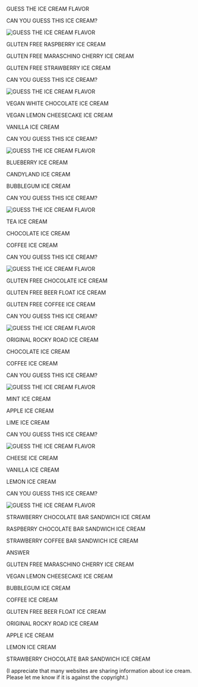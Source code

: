 GUESS THE ICE CREAM FLAVOR


CAN YOU GUESS THIS ICE CREAM?

![GUESS THE ICE CREAM FLAVOR](https://github.com/ywangnccu/ywang/blob/main/images/IceCream/CHERRY.jpg)


GLUTEN FREE RASPBERRY ICE CREAM

GLUTEN FREE MARASCHINO CHERRY ICE CREAM

GLUTEN FREE STRAWBERRY ICE CREAM


CAN YOU GUESS THIS ICE CREAM?

![GUESS THE ICE CREAM FLAVOR](https://github.com/ywangnccu/ywang/blob/main/images/IceCream/LEMONCHEESECAKE.jpeg)

VEGAN WHITE CHOCOLATE ICE CREAM

VEGAN LEMON CHEESECAKE ICE CREAM

VANILLA ICE CREAM


CAN YOU GUESS THIS ICE CREAM?

![GUESS THE ICE CREAM FLAVOR](https://github.com/ywangnccu/ywang/blob/main/images/IceCream/BubbleGum.jpg)

BLUEBERRY ICE CREAM

CANDYLAND ICE CREAM

BUBBLEGUM ICE CREAM


CAN YOU GUESS THIS ICE CREAM?

![GUESS THE ICE CREAM FLAVOR](https://github.com/ywangnccu/ywang/blob/main/images/IceCream/Coffee.jpg)

TEA ICE CREAM

CHOCOLATE ICE CREAM

COFFEE ICE CREAM


CAN YOU GUESS THIS ICE CREAM?

![GUESS THE ICE CREAM FLAVOR](https://github.com/ywangnccu/ywang/blob/main/images/IceCream/beerfloat.jpg)

GLUTEN FREE CHOCOLATE ICE CREAM

GLUTEN FREE BEER FLOAT  ICE CREAM

GLUTEN FREE COFFEE ICE CREAM


CAN YOU GUESS THIS ICE CREAM?

![GUESS THE ICE CREAM FLAVOR](https://github.com/ywangnccu/ywang/blob/main/images/IceCream/ROCKYROAD.jpg)

ORIGINAL ROCKY ROAD ICE CREAM

CHOCOLATE ICE CREAM

COFFEE ICE CREAM


CAN YOU GUESS THIS ICE CREAM?

![GUESS THE ICE CREAM FLAVOR](https://github.com/ywangnccu/ywang/blob/main/images/IceCream/Apple.jpg)

MINT ICE CREAM

APPLE ICE CREAM

LIME ICE CREAM


CAN YOU GUESS THIS ICE CREAM?

![GUESS THE ICE CREAM FLAVOR](https://github.com/ywangnccu/ywang/blob/main/images/IceCream/Lemon.jpg)

CHEESE ICE CREAM

VANILLA ICE CREAM

LEMON ICE CREAM


CAN YOU GUESS THIS ICE CREAM?

![GUESS THE ICE CREAM FLAVOR](https://github.com/ywangnccu/ywang/blob/main/images/IceCream/STRAWBERRY.jpg)

STRAWBERRY CHOCOLATE BAR SANDWICH ICE CREAM

RASPBERRY CHOCOLATE BAR SANDWICH ICE CREAM

STRAWBERRY COFFEE BAR SANDWICH ICE CREAM


ANSWER

GLUTEN FREE MARASCHINO CHERRY ICE CREAM

VEGAN LEMON CHEESECAKE ICE CREAM

BUBBLEGUM ICE CREAM

COFFEE ICE CREAM

GLUTEN FREE BEER FLOAT ICE CREAM

ORIGINAL ROCKY ROAD ICE CREAM

APPLE ICE CREAM

LEMON ICE CREAM

STRAWBERRY CHOCOLATE BAR SANDWICH ICE CREAM

(I appreciate that many websites are sharing information about ice cream. Please let me know if it is against the copyright.)
